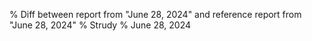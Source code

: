 % Diff between report from "June 28, 2024" and reference report from "June 28, 2024"
% Strudy
% June 28, 2024


